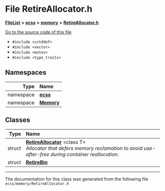 

# File RetireAllocator.h



[**FileList**](files.md) **>** [**ecss**](dir_194708e763cf312315c6b23555bce86f.md) **>** [**memory**](dir_3333283e221f8a8f53c5923bc4c386e0.md) **>** [**RetireAllocator.h**](RetireAllocator_8h.md)

[Go to the source code of this file](RetireAllocator_8h_source.md)



* `#include <cstddef>`
* `#include <vector>`
* `#include <mutex>`
* `#include <type_traits>`













## Namespaces

| Type | Name |
| ---: | :--- |
| namespace | [**ecss**](namespaceecss.md) <br> |
| namespace | [**Memory**](namespaceecss_1_1Memory.md) <br> |


## Classes

| Type | Name |
| ---: | :--- |
| struct | [**RetireAllocator**](structecss_1_1Memory_1_1RetireAllocator.md) &lt;class T&gt;<br>_Allocator that defers memory reclamation to avoid use-after-free during container reallocation._  |
| struct | [**RetireBin**](structecss_1_1Memory_1_1RetireBin.md) <br> |



















































------------------------------
The documentation for this class was generated from the following file `ecss/memory/RetireAllocator.h`

